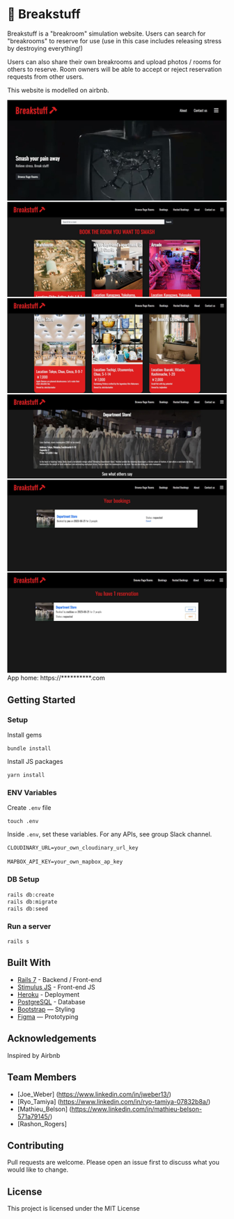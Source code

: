 # 🔨 Breakstuff

Breakstuff is a "breakroom" simulation website.
Users can search for "breakrooms" to reserve for use (use in this case includes releasing stress by destroying everything!)

Users can also share their own breakrooms and upload photos / rooms for others to reserve. Room owners will be able to accept or reject reservation requests from other users.

This website is modelled on airbnb.

<img src="./app/assets/images/Breakstuff_landing.JPG">
<br>
<img src="./app/assets/images/Breakstuff_home_page_1.JPG">
<br>
<img src="./app/assets/images/Breakstuff_home_page_2.JPG">
<br>
<img src="./app/assets/images/Break_room_show _page.JPG">
<br>
<img src="./app/assets/images/Breakstuff_your_bookings.JPG">
<br>
<img src="./app/assets/images/Breakstuff_reservation.JPG">
<br>
App home: https://**********.com


## Getting Started
### Setup

Install gems
```
bundle install
```
Install JS packages
```
yarn install
```

### ENV Variables
Create `.env` file
```
touch .env
```
Inside `.env`, set these variables. For any APIs, see group Slack channel.
```
CLOUDINARY_URL=your_own_cloudinary_url_key

MAPBOX_API_KEY=your_own_mapbox_ap_key
```

### DB Setup
```
rails db:create
rails db:migrate
rails db:seed
```

### Run a server
```
rails s
```

## Built With
- [Rails 7](https://guides.rubyonrails.org/) - Backend / Front-end
- [Stimulus JS](https://stimulus.hotwired.dev/) - Front-end JS
- [Heroku](https://heroku.com/) - Deployment
- [PostgreSQL](https://www.postgresql.org/) - Database
- [Bootstrap](https://getbootstrap.com/) — Styling
- [Figma](https://www.figma.com) — Prototyping

## Acknowledgements
Inspired by Airbnb

## Team Members
- [Joe_Weber] (https://www.linkedin.com/in/jweber13/)
- [Ryo_Tamiya] (https://www.linkedin.com/in/ryo-tamiya-07832b8a/)
- [Mathieu_Belson] (https://www.linkedin.com/in/mathieu-belson-571a79145/)
- [Rashon_Rogers]

## Contributing
Pull requests are welcome. Please open an issue first to discuss what you would like to change.

## License
This project is licensed under the MIT License
